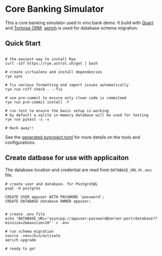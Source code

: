 
# Core Banking Simulator

This a core banking simulator used in vino bank demo. It build with [Quart](https://palletsprojects.com/p/quart/) and [Tortoise ORM](https://tortoise.github.io/). [aerich]() is used for database schema migration.


## Quick Start

```shell

# the easiest way to install Rye
curl -sSf https://rye.astral.sh/get | bash

# create virtualenv and install dependencies
rye sync

# fix various formatting and import issues automatically
rye run ruff check . --fix

# use pre-commit to ensure only clean code is commiteed
rye run pre-commit install -f

# run test to ensure the basic setup is working
# by default a sqlite in-memory database will be used for testing
rye run pytest -s -v

# Hack away!!

```



See the [generated pyproject.toml](pyproject.toml) for more details on the tools and configurations.

## Create datbase for use with applicaiton
The database location and credential are read from ```DATABASE_URL``` in ```.env``` file.

```shell
# create user and database. for PostgreSQL
psql -U postgres

CREATE USER appuser WITH PASSWORD 'password';
CREATE DATABASE database OWNER appuser;


# create .env file
echo 'DATABASE_URL="asyncpg://appuser:password@server:port/database??minsize=2&maxsize=10"' > .env

# run schema migration
source .venv/bin/activate
aerich upgrade

# ready to go!
```
